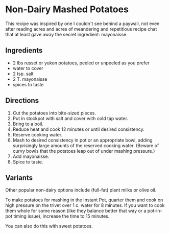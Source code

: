 [Instant Pot]: ../indices/instantPot.html
[thanksgiving]: ../indices/thanksgiving.html

# Non-Dairy Mashed Potatoes

This recipe was inspired by one I couldn't see behind a paywall, not even after reading acres and acres of meandering and repetitious recipe chat that at least gave away the secret ingredient:  mayonaisse.

## Ingredients

* 2 lbs russet or yukon potatoes, peeled or unpeeled as you prefer
* water to cover
* 2 tsp. salt
* 2 T. mayonaisse
* spices to taste

## Directions

1. Cut the potatoes into bite-sized pieces.
2. Put in stockpot with salt and cover with cold tap water.
3. Bring to a boil.
4. Reduce heat and cook 12 minutes or until desired consistency.
5. Reserve cooking water.
6. Mash to desired consistency in pot or an appropriate bowl, adding surprisingly large amounts of the reserved cooking water.  (Beware of curvy bowls that the potatoes leap out of under mashing pressure.)
7. Add mayonaisse.
8. Spice to taste.

## Variants

Other popular non-dairy options include (full-fat) plant milks or olive oil.

To make potatoes for mashing in the Instant Pot, quarter them and cook on high pressure on the trivet over 1 c. water for 8 minutes.  If you want to cook them whole for some reason (like they balance better that way or a pot-in-pot timing issue), increase the time to 15 minutes.

You can also do this with sweet potatoes.
